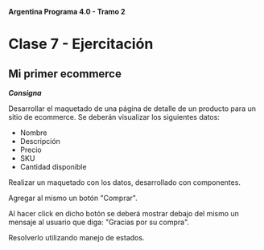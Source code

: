 **Argentina Programa 4.0 - Tramo 2**

# Clase 7 - Ejercitación

## Mi primer ecommerce

**_Consigna_**

Desarrollar el maquetado de una página de detalle de un producto para un sitio de
ecommerce. Se deberán visualizar los siguientes datos:

- Nombre
- Descripción
- Precio
- SKU
- Cantidad disponible

Realizar un maquetado con los datos, desarrollado con componentes.

Agregar al mismo un botón "Comprar".

Al hacer click en dicho botón se deberá mostrar debajo del mismo un mensaje al usuario que diga: "Gracias por su compra".

Resolverlo utilizando manejo de estados.

